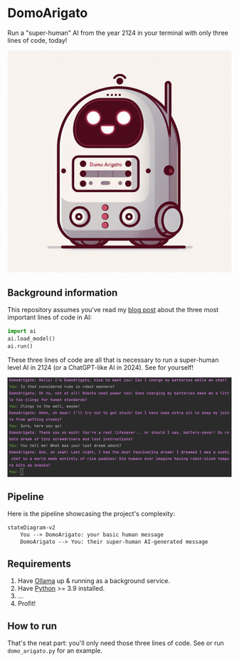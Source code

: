 # DomoArigato

Run a "super-human" AI from the year 2124 in your terminal with only three lines of code, today!

![DomoArigato cutesy profile picture](DomoArigatoPic.png)

## Background information

This repository assumes you've read
my [blog post](https://blog.greenpants.net/heres-all-code-necessary-to-run-a-super-human-ai-from-the-year-2124/)
about the three most important lines of code in AI:

```py
import ai
ai.load_model()
ai.run()
```

These three lines of code are all that is necessary to run a super-human level AI in 2124 (or a ChatGPT-like AI in
2024). See for yourself!

![DomoArigato chat example](DomoArigatoChat.png)

## Pipeline

Here is the pipeline showcasing the project's complexity:

```mermaid
stateDiagram-v2
    You --> DomoArigato: your basic human message
    DomoArigato --> You: their super-human AI-generated message
```

## Requirements

1. Have [Ollama](https://ollama.com) up & running as a background service.
2. Have [Python](https://www.python.org) >= 3.9 installed.
3. ...
4. Profit!

## How to run

That's the neat part: you'll only need those three lines of code. See or run `domo_arigato.py` for an example.
